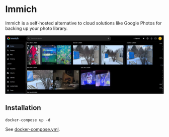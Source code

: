 # Immich

Immich is a self-hosted alternative to cloud solutions like Google Photos for backing up your photo library.

![Immich Interface](./image.png)

## Installation

```
docker-compose up -d
```

See [docker-compose.yml](./docker-compose.yml).
